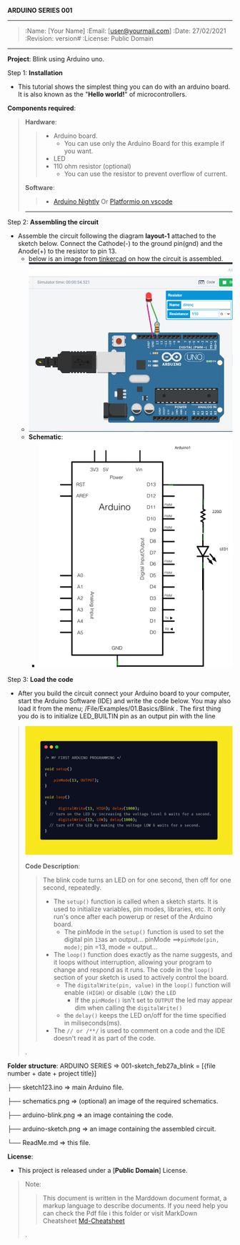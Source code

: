 **ARDUINO SERIES 001**

---

> :Name: [Your Name]
> :Email: [user@yourmail.com]
> :Date: 27/02/2021
> :Revision: version#
> :License: Public Domain

---

**Project**: Blink using Arduino uno.

Step 1: **Installation**

- This tutorial shows the simplest thing you can do with an arduino board. It is also known as the "**Hello world!**" of microcontrollers.

**Components required**:

> **Hardware**:
>
>> - Arduino board.
>>   - You can use only the Arduino Board for this example if you want.
>> - LED
>> - 110 ohm resistor (optional)
>>   - You can use the resistor to prevent overflow of current.
>>
>
> **Software**:
>
>> - [Arduino Nightly](https://www.arduino.cc/en/Main/Software) Or [Platformio on vscode](https://platformio.org/platformio-ide)
>>
>
> ---

Step 2: **Assembling the circuit**

- Assemble the circuit following the diagram **layout-1** attached to the sketch below. Connect the Cathode(-) to the ground pin(gnd) and the Anode(+) to the resistor to pin 13.
  - below is an image from [tinkercad](https://www.tinkercad.com/things/liwSyHrCJiv) on how the circuit is assembled. 
  - ![](arduino-blink-sketch.png)
  - **Schematic**:
    - ![](schematic.png)

Step 3: **Load the code**

- After you build the circuit connect your Arduino board to your computer, start the Arduino Software (IDE) and write the code below. You may also load it from the menu; /File/Examples/01.Basics/Blink . The first thing you do is to initialize LED_BUILTIN pin as an output pin with the line

> ![](arduino-blink-code.png)
>
> **Code Description**:
>
>> The blink code turns an LED on for one second, then off for one second, repeatedly.
>>
>> - The `setup()` function is called when a sketch starts. It is used to initialize variables, pin modes, libraries, etc. It only run's once after each powerup or reset of the Arduino board.
>>   - The pinMode in the `setup()` function is used to set the digital pin `13`as an output... pinMode ==>`pinMode(pin, mode)`; pin =13, mode = output...
>> - The `loop()` function does exactly as the name suggests, and it loops without interruption, allowing your program to change and respond as it runs. The code in the `loop()` section of your sketch is used to actively control the board.
>>   - The `digitalWrite(pin, value)` in the `loop()` function will enable `(HIGH)` or disable `(LOW)` the `LED`
>>     - If the `pinMode()` isn't set to `OUTPUT` the led may appear dim when calling the `digitalWrite()`
>>   - the `delay()` keeps the LED on/off for the time specified in miliseconds(ms).
>> - The `// or /**/` is used to comment on a code and the IDE doesn't read it as part of the code.
>>
>
> .

**Folder structure**:
ARDUINO SERIES  => 001-sketch_feb27a_blink = [{file number + date + project title}]

├── sketch123.ino             => main Arduino file.

├── schematics.png          => (optional) an image of the required schematics.

├── arduino-blink.png      => an image containing the code.

├── arduino-sketch.png    => an image containing the assembled circuit.

└── ReadMe.md      =>   this file.

**License**:

- This project is released under a [**Public Domain**] License.

> Note:
>
>> This document is written in the Marddown document format, a markup language to describe documents.
>> If you need help you can check the Pdf file i this folder or visit MarkDown Cheatsheet [Md-Cheatsheet](https://www.markdownguide.org/basic-syntax/)
>>
>
> .
